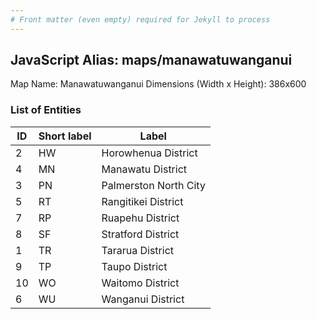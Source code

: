 ```yaml
---
# Front matter (even empty) required for Jekyll to process
---
```


## JavaScript Alias: maps/manawatuwanganui

Map Name: Manawatuwanganui
Dimensions (Width x Height): 386x600





### List of Entities

ID | Short label | Label
---|---|---|
2|HW|Horowhenua District
4|MN|Manawatu District
3|PN|Palmerston North City
5|RT|Rangitikei District
7|RP|Ruapehu District
8|SF|Stratford District
1|TR|Tararua District
9|TP|Taupo District
10|WO|Waitomo District
6|WU|Wanganui District

